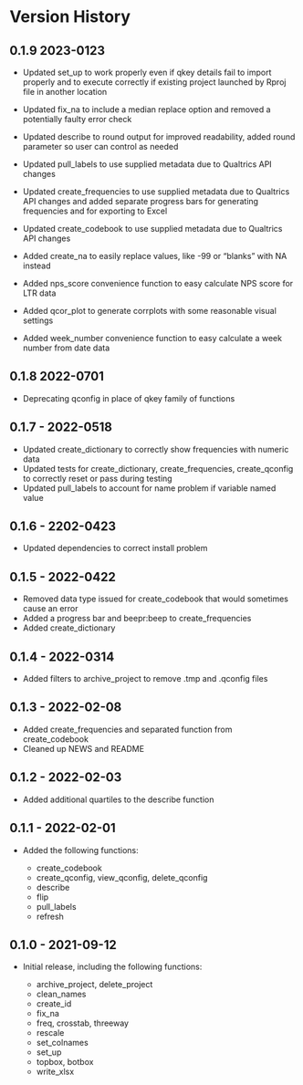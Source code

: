 <!-- README.md is generated from README.Rmd. Please edit that file -->

# Version History

## 0.1.9 2023-0123

-   Updated set_up to work properly even if qkey details fail to import
    properly and to execute correctly if existing project launched by
    Rproj file in another location

-   Updated fix_na to include a median replace option and removed a
    potentially faulty error check

-   Updated describe to round output for improved readability, added
    round parameter so user can control as needed

-   Updated pull_labels to use supplied metadata due to Qualtrics API
    changes

-   Updated create_frequencies to use supplied metadata due to Qualtrics
    API changes and added separate progress bars for generating
    frequencies and for exporting to Excel

-   Updated create_codebook to use supplied metadata due to Qualtrics
    API changes

-   Added create_na to easily replace values, like -99 or “blanks” with
    NA instead

-   Added nps_score convenience function to easy calculate NPS score for
    LTR data

-   Added qcor_plot to generate corrplots with some reasonable visual
    settings

-   Added week_number convenience function to easy calculate a week
    number from date data

## 0.1.8 2022-0701

-   Deprecating qconfig in place of qkey family of functions

## 0.1.7 - 2022-0518

-   Updated create_dictionary to correctly show frequencies with numeric
    data
-   Updated tests for create_dictionary, create_frequencies,
    create_qconfig to correctly reset or pass during testing
-   Updated pull_labels to account for name problem if variable named
    value

## 0.1.6 - 2202-0423

-   Updated dependencies to correct install problem

## 0.1.5 - 2022-0422

-   Removed data type issued for create_codebook that would sometimes
    cause an error
-   Added a progress bar and beepr:beep to create_frequencies
-   Added create_dictionary

## 0.1.4 - 2022-0314

-   Added filters to archive_project to remove .tmp and .qconfig files

## 0.1.3 - 2022-02-08

-   Added create_frequencies and separated function from create_codebook
-   Cleaned up NEWS and README

## 0.1.2 - 2022-02-03

-   Added additional quartiles to the describe function

## 0.1.1 - 2022-02-01

-   Added the following functions:

    -   create_codebook
    -   create_qconfig, view_qconfig, delete_qconfig
    -   describe
    -   flip
    -   pull_labels
    -   refresh

## 0.1.0 - 2021-09-12

-   Initial release, including the following functions:

    -   archive_project, delete_project
    -   clean_names
    -   create_id
    -   fix_na
    -   freq, crosstab, threeway
    -   rescale
    -   set_colnames
    -   set_up
    -   topbox, botbox
    -   write_xlsx
